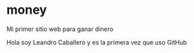 # money
Mi primer sitio web para ganar dinero

Hola soy Leandro Caballero y es la primera vez que uso GitHub
